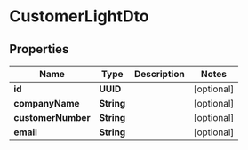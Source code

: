 

# CustomerLightDto


## Properties

| Name | Type | Description | Notes |
|------------ | ------------- | ------------- | -------------|
|**id** | **UUID** |  |  [optional] |
|**companyName** | **String** |  |  [optional] |
|**customerNumber** | **String** |  |  [optional] |
|**email** | **String** |  |  [optional] |



